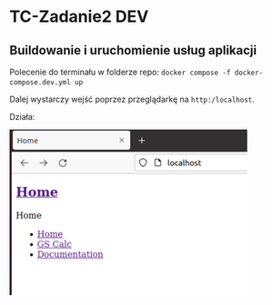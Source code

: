 # TC-Zadanie2 DEV
## Buildowanie i uruchomienie usług aplikacji
Polecenie do terminału w folderze repo: `docker compose -f docker-compose.dev.yml up`

Dalej wystarczy wejść poprzez przeglądarkę na `http:/localhost`.

Działa:

![](https://github.com/flexxxxer/TC-Zadanie2/blob/master/dzialanie.png?raw=true)
